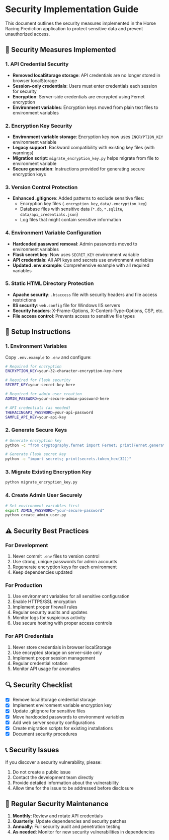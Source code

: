# Security Implementation Guide

This document outlines the security measures implemented in the Horse Racing Prediction application to protect sensitive data and prevent unauthorized access.

## 🔐 Security Measures Implemented

### 1. API Credential Security
- **Removed localStorage storage**: API credentials are no longer stored in browser localStorage
- **Session-only credentials**: Users must enter credentials each session for security
- **Encryption**: Server-side credentials are encrypted using Fernet encryption
- **Environment variables**: Encryption keys moved from plain text files to environment variables

### 2. Encryption Key Security
- **Environment variable storage**: Encryption key now uses `ENCRYPTION_KEY` environment variable
- **Legacy support**: Backward compatibility with existing key files (with warnings)
- **Migration script**: `migrate_encryption_key.py` helps migrate from file to environment variable
- **Secure generation**: Instructions provided for generating secure encryption keys

### 3. Version Control Protection
- **Enhanced .gitignore**: Added patterns to exclude sensitive files:
  - Encryption key files (`.encryption_key`, `data/.encryption_key`)
  - Database files with sensitive data (`*.db`, `*.sqlite`, `data/api_credentials.json`)
  - Log files that might contain sensitive information

### 4. Environment Variable Configuration
- **Hardcoded password removal**: Admin passwords moved to environment variables
- **Flask secret key**: Now uses `SECRET_KEY` environment variable
- **API credentials**: All API keys and secrets use environment variables
- **Updated .env.example**: Comprehensive example with all required variables

### 5. Static HTML Directory Protection
- **Apache security**: `.htaccess` file with security headers and file access restrictions
- **IIS security**: `web.config` file for Windows IIS servers
- **Security headers**: X-Frame-Options, X-Content-Type-Options, CSP, etc.
- **File access control**: Prevents access to sensitive file types

## 🚀 Setup Instructions

### 1. Environment Variables
Copy `.env.example` to `.env` and configure:

```bash
# Required for encryption
ENCRYPTION_KEY=your-32-character-encryption-key-here

# Required for Flask security
SECRET_KEY=your-secret-key-here

# Required for admin user creation
ADMIN_PASSWORD=your-secure-admin-password-here

# API credentials (as needed)
THERACINGAPI_PASSWORD=your-api-password
SAMPLE_API_KEY=your-api-key
```

### 2. Generate Secure Keys
```bash
# Generate encryption key
python -c "from cryptography.fernet import Fernet; print(Fernet.generate_key().decode())"

# Generate Flask secret key
python -c "import secrets; print(secrets.token_hex(32))"
```

### 3. Migrate Existing Encryption Key
```bash
python migrate_encryption_key.py
```

### 4. Create Admin User Securely
```bash
# Set environment variables first
export ADMIN_PASSWORD="your-secure-password"
python create_admin_user.py
```

## ⚠️ Security Best Practices

### For Development
1. Never commit `.env` files to version control
2. Use strong, unique passwords for admin accounts
3. Regenerate encryption keys for each environment
4. Keep dependencies updated

### For Production
1. Use environment variables for all sensitive configuration
2. Enable HTTPS/SSL encryption
3. Implement proper firewall rules
4. Regular security audits and updates
5. Monitor logs for suspicious activity
6. Use secure hosting with proper access controls

### For API Credentials
1. Never store credentials in browser localStorage
2. Use encrypted storage on server-side only
3. Implement proper session management
4. Regular credential rotation
5. Monitor API usage for anomalies

## 🔍 Security Checklist

- [x] Remove localStorage credential storage
- [x] Implement environment variable encryption key
- [x] Update .gitignore for sensitive files
- [x] Move hardcoded passwords to environment variables
- [x] Add web server security configurations
- [x] Create migration scripts for existing installations
- [x] Document security procedures

## 📞 Security Issues

If you discover a security vulnerability, please:
1. Do not create a public issue
2. Contact the development team directly
3. Provide detailed information about the vulnerability
4. Allow time for the issue to be addressed before disclosure

## 🔄 Regular Security Maintenance

1. **Monthly**: Review and rotate API credentials
2. **Quarterly**: Update dependencies and security patches
3. **Annually**: Full security audit and penetration testing
4. **As needed**: Monitor for new security vulnerabilities in dependencies